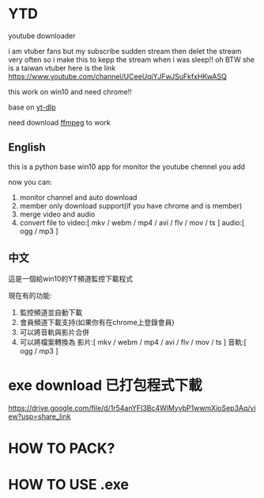 # YTD
youtube downloader

i am vtuber fans but my subscribe sudden stream then delet the stream very often
so i make this to kepp the stream when i was sleep!!
oh BTW she is a taiwan vtuber here is the link 
https://www.youtube.com/channel/UCeeUqiYJFwJSuFkfxHKwASQ

this work on win10 and need chrome!!

base on [yt-dlp](https://github.com/yt-dlp/yt-dlp)

need download [ffmpeg](https://github.com/BtbN/FFmpeg-Builds/releases/download/latest/ffmpeg-master-latest-win64-gpl.zip) to work

## English


this is a python base win10 app for monitor the youtube chennel you add

now you can:

1. monitor channel and auto download
2. member only download support(if you have chrome and is member)
3. merge video and audio
4. convert file to video:[ mkv / webm / mp4 / avi / flv / mov / ts ] audio:[ ogg / mp3 ]

## 中文


這是一個給win10的YT頻道監控下載程式

現在有的功能:

1. 監控頻道並自動下載
2. 會員頻道下載支持(如果你有在chrome上登錄會員)
3. 可以將音軌與影片合併
4. 可以將檔案轉換為 影片:[ mkv / webm / mp4 / avi / flv / mov / ts ] 音軌:[ ogg / mp3 ]

# exe download 已打包程式下載
 https://drive.google.com/file/d/1r54anYFI3Bc4WlMyvbP1wwmXioSep3Aq/view?usp=share_link
# HOW TO PACK?

# HOW TO USE .exe


